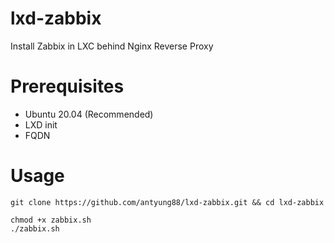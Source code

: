 # lxd-zabbix
Install Zabbix in LXC behind Nginx Reverse Proxy

# Prerequisites
- Ubuntu 20.04 (Recommended)
- LXD init
- FQDN

# Usage
```
git clone https://github.com/antyung88/lxd-zabbix.git && cd lxd-zabbix
```

```
chmod +x zabbix.sh
./zabbix.sh
```
